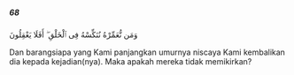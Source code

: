 ##### 68

<span class="ayah">وَمَن نُّعَمِّرْهُ نُنَكِّسْهُ فِى ٱلْخَلْقِ ۖ أَفَلَا يَعْقِلُونَ</span>

<span class="ayah_translation">Dan barangsiapa yang Kami panjangkan umurnya niscaya Kami kembalikan dia kepada kejadian(nya). Maka apakah mereka tidak memikirkan?</span>
